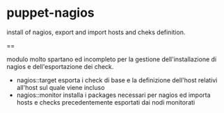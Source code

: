 puppet-nagios
=============

install of nagios, export and import hosts and cheks definition. 

==

modulo molto spartano ed incompleto per la gestione dell'installazione di nagios e dell'esportazione dei check.

 * nagios::target esporta i check di base e la definizione dell'host relativi all'host sul quale viene incluso
 * nagios::monitor installa i packages necessari per nagios ed importa hosts e checks precedentemente esportati dai nodi monitorati

